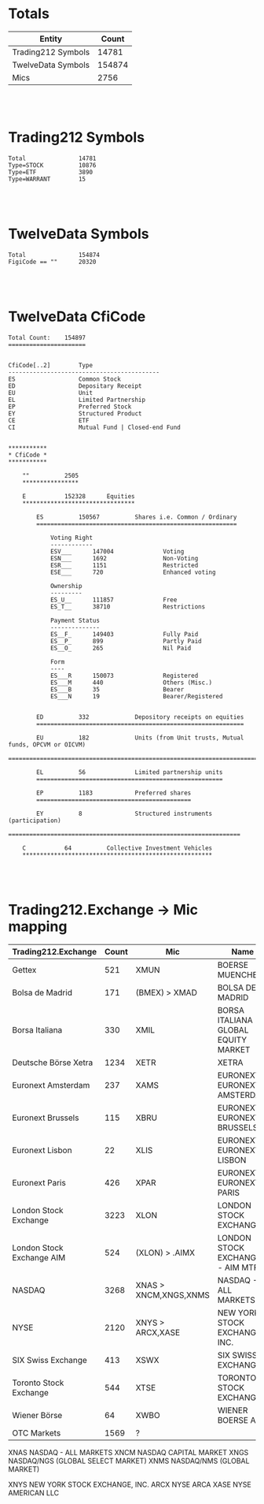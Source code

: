 # Totals

| Entity | Count |
|-|-
| Trading212 Symbols | 14781
| TwelveData Symbols | 154874
| Mics | 2756



<br><br>

# Trading212 Symbols
```
Total               14781
Type=STOCK          10876
Type=ETF            3890
Type=WARRANT        15
```


<br><br>

# TwelveData Symbols
```
Total               154874
FigiCode == ""      20320
```



<br><br>

# TwelveData CfiCode

```
Total Count:	154897
======================


CfiCode[..2]		Type
-------------------------------------------
ES					Common Stock
ED					Depositary Receipt
EU					Unit
EL					Limited Partnership
EP					Preferred Stock
EY					Structured Product
CE					ETF
CI					Mutual Fund | Closed-end Fund


***********
* CfiCode *
***********

	""			2505
	****************

	E			152328		Equities
	********************************

		ES			150567			Shares i.e. Common / Ordinary
		=========================================================

			Voting Right
			------------
			ESV___		147004				Voting
			ESN___		1692				Non-Voting
			ESR___		1151				Restricted
			ESE___		720					Enhanced voting

			Ownership
			---------
			ES_U__		111857				Free
			ES_T__		38710				Restrictions

			Payment Status
			--------------
			ES__F_		149403				Fully Paid
			ES__P_		899					Partly Paid
			ES__O_		265					Nil Paid

			Form
			----
			ES___R		150073				Registered
			ES___M		440					Others (Misc.)
			ES___B		35					Bearer
			ES___N		19					Bearer/Registered


		ED			332				Depository receipts on equities
		===========================================================

		EU			182				Units (from Unit trusts, Mutual funds, OPCVM or OICVM)
		==================================================================================

		EL			56				Limited partnership units
		=====================================================

		EP			1183			Preferred shares
		============================================

		EY			8				Structured instruments (participation)
		==================================================================

	C			64			Collective Investment Vehicles
	******************************************************
```



<br><br>

# Trading212.Exchange -> Mic mapping

| Trading212.Exchange           | Count     | Mic                   | Name                                  | TwelveData.Exchange
|-|-|-|-|-
| Gettex                        | 521       | XMUN                  | BOERSE MUENCHEN                       | Munich
| Bolsa de Madrid               | 171       | (BMEX) > XMAD         | BOLSA DE MADRID                       | BME
| Borsa Italiana                | 330       | XMIL                  | BORSA ITALIANA GLOBAL EQUITY MARKET   | MTA
| Deutsche Börse Xetra          | 1234      | XETR                  | XETRA                                 | XETR
| Euronext Amsterdam            | 237       | XAMS                  | EURONEXT - EURONEXT AMSTERDAM         | Euronext
| Euronext Brussels             | 115       | XBRU                  | EURONEXT - EURONEXT BRUSSELS          | Euronext
| Euronext Lisbon               | 22        | XLIS                  | EURONEXT - EURONEXT LISBON            | Euronext
| Euronext Paris                | 426       | XPAR                  | EURONEXT - EURONEXT PARIS             | Euronext
| London Stock Exchange         | 3223      | XLON                  | LONDON STOCK EXCHANGE                 | LSE
| London Stock Exchange AIM     | 524       | (XLON) > .AIMX        | LONDON STOCK EXCHANGE - AIM MTF       | LSE
| NASDAQ                        | 3268      | XNAS > XNCM,XNGS,XNMS | NASDAQ - ALL MARKETS                  | NASDAQ
| NYSE                          | 2120      | XNYS > ARCX,XASE      | NEW YORK STOCK EXCHANGE, INC.         | NYSE
| SIX Swiss Exchange            | 413       | XSWX                  | SIX SWISS EXCHANGE                    | SIX
| Toronto Stock Exchange        | 544       | XTSE                  | TORONTO STOCK EXCHANGE                | TSX
| Wiener Börse                  | 64        | XWBO                  | WIENER BOERSE AG                      | VSE
| OTC Markets                   | 1569      | ?

XNAS                NASDAQ - ALL MARKETS
    XNCM            NASDAQ CAPITAL MARKET
    XNGS            NASDAQ/NGS (GLOBAL SELECT MARKET)
    XNMS            NASDAQ/NMS (GLOBAL MARKET)

XNYS                NEW YORK STOCK EXCHANGE, INC.
    ARCX            NYSE ARCA
    XASE            NYSE AMERICAN LLC

